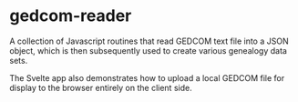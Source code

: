 # gedcom-reader

A collection of Javascript routines that read GEDCOM text file into a JSON object, which is then subsequently used to create various genealogy data sets.

The Svelte app also demonstrates how to upload a local GEDCOM file for display to the browser entirely on the client side.

